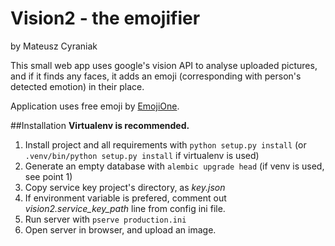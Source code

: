 # Vision2 - the emojifier #
by Mateusz Cyraniak

This small web app uses google's vision API to analyse uploaded pictures, and if it finds any faces, it adds an emoji
(corresponding with person's detected emotion) in their place.

Application uses free emoji by [EmojiOne](https://www.emojione.com).

##Installation
__Virtualenv is recommended.__

1. Install project and all requirements with `python setup.py install` (or `.venv/bin/python setup.py install` if virtualenv is used)
1. Generate an empty database with `alembic upgrade head` (if venv is used, see point 1)
1. Copy service key project's directory, as *key.json*
1. If environment variable is prefered, comment out *vision2.service_key_path* line from config ini file. 
1. Run server with `pserve production.ini`
1. Open server in browser, and upload an image.